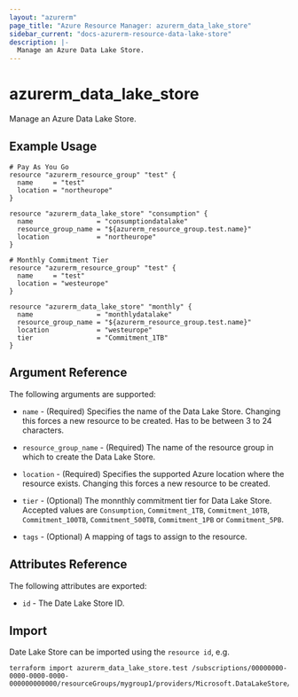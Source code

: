 ```yaml
---
layout: "azurerm"
page_title: "Azure Resource Manager: azurerm_data_lake_store"
sidebar_current: "docs-azurerm-resource-data-lake-store"
description: |-
  Manage an Azure Data Lake Store.
---
```


# azurerm_data_lake_store

Manage an Azure Data Lake Store.

## Example Usage

```hcl
# Pay As You Go
resource "azurerm_resource_group" "test" {
  name     = "test"
  location = "northeurope"
}

resource "azurerm_data_lake_store" "consumption" {
  name                = "consumptiondatalake"
  resource_group_name = "${azurerm_resource_group.test.name}"
  location            = "northeurope"
}

# Monthly Commitment Tier
resource "azurerm_resource_group" "test" {
  name     = "test"
  location = "westeurope"
}

resource "azurerm_data_lake_store" "monthly" {
  name                = "monthlydatalake"
  resource_group_name = "${azurerm_resource_group.test.name}"
  location            = "westeurope"
  tier                = "Commitment_1TB"
}
```

## Argument Reference

The following arguments are supported:

* `name` - (Required) Specifies the name of the Data Lake Store. Changing this forces a new resource to be created. Has to be between 3 to 24 characters.

* `resource_group_name` - (Required) The name of the resource group in which to create the Data Lake Store.

* `location` - (Required) Specifies the supported Azure location where the resource exists. Changing this forces a new resource to be created.

* `tier` - (Optional) The monnthly commitment tier for Data Lake Store. Accepted values are `Consumption`, `Commitment_1TB`, `Commitment_10TB`, `Commitment_100TB`, `Commitment_500TB`, `Commitment_1PB` or `Commitment_5PB`.

* `tags` - (Optional) A mapping of tags to assign to the resource.

## Attributes Reference

The following attributes are exported:

* `id` - The Date Lake Store ID.

## Import

Date Lake Store can be imported using the `resource id`, e.g.

```shell
terraform import azurerm_data_lake_store.test /subscriptions/00000000-0000-0000-0000-000000000000/resourceGroups/mygroup1/providers/Microsoft.DataLakeStore/accounts/mydatalakeaccount
```
